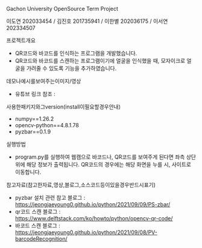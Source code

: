 Gachon University OpenSource Term Project

이도연 202033454 / 김진호 201735941 / 이한별 202036175 / 이서연 202334507

프로젝트개요
- QR코드와 바코드를 인식하는 프로그램을 개발했습니다.
- QR코드와 바코드를 스캔하는 프로그램이기에 얼굴을 인식했을 때, 
  모자이크로 얼굴을 가려줄 수 있도록 기능을 추가하였습니다. 

데모나예시를보여주는이미지/영상
- 유튜브 링크 참조 : 

사용한패키지와그version(install이필요할경우안내)
- numpy==1.26.2
- opencv-python==4.8.1.78
- pyzbar==0.1.9

실행방법
- program.py를 실행하여 웹캠으로 바코드나, QR코드를 보여주게 된다면 좌측 상단 위에 해당 정보가 출력됩니다.
  QR코드의 경우에는 해당 화면을 누를 시, 사이트로 이동합니다.

참고자료(참고한자료,영상,블로그,소스코드등이있을경우반드시표기)
- pyzbar 설치 관련 참고 블로그 : https://jeongjaeyoung0.github.io/python/2021/09/09/PS-zbar/
- qr코드 스캔 블로그 : https://www.delftstack.com/ko/howto/python/opencv-qr-code/
- 바코드 스캔 블로그 : https://jeongjaeyoung0.github.io/python/2021/09/08/PV-barcodeRecognition/
